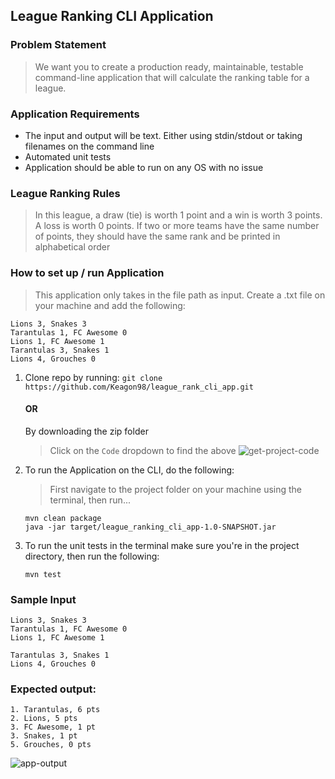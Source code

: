 ## League Ranking CLI Application

### Problem Statement

> We want you to create a production ready, maintainable, testable command-line application that
will calculate the ranking table for a league.

### Application Requirements

- The input and output will be text. Either using stdin/stdout or taking filenames on the command
  line
- Automated unit tests
- Application should be able to run on any OS with no issue

### League Ranking Rules

> In this league, a draw (tie) is worth 1 point and a win is worth 3 points. A loss is worth 0 points.
If two or more teams have the same number of points, they should have the same rank and be
printed in alphabetical order

### How to set up / run Application
> This application only takes in the file path as input. Create a .txt file on your machine and add the following:

```
Lions 3, Snakes 3
Tarantulas 1, FC Awesome 0
Lions 1, FC Awesome 1
Tarantulas 3, Snakes 1
Lions 4, Grouches 0
```

1. Clone repo by running: ```git clone https://github.com/Keagon98/league_rank_cli_app.git```
    #### OR
   By downloading the zip folder
   > Click on the `Code` dropdown to find the above
   ![get-project-code](https://github.com/user-attachments/assets/aaefcaa4-82b2-4cdb-b1e0-9b71dcfc78b0)
   
2. To run the Application on the CLI, do the following:
   > First navigate to the project folder on your machine using the terminal, then run...
   ```
   mvn clean package
   java -jar target/league_ranking_cli_app-1.0-SNAPSHOT.jar
   ```
3. To run the unit tests in the terminal make sure you're in the project directory, then run the following:
   ```
   mvn test
   ```
### Sample Input
```
Lions 3, Snakes 3
Tarantulas 1, FC Awesome 0
Lions 1, FC Awesome 1

Tarantulas 3, Snakes 1
Lions 4, Grouches 0
```

### Expected output:
```
1. Tarantulas, 6 pts
2. Lions, 5 pts
3. FC Awesome, 1 pt
3. Snakes, 1 pt
5. Grouches, 0 pts
```
![app-output](https://github.com/user-attachments/assets/8731bc1f-b4ac-44b7-9196-e2f7ab63a079)
